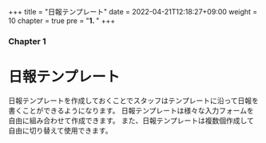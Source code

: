 +++
title = "日報テンプレート"
date = 2022-04-21T12:18:27+09:00
weight = 10
chapter = true
pre = "<b>1. </b>"
+++

### Chapter 1

# 日報テンプレート

日報テンプレートを作成しておくことでスタッフはテンプレートに沿って日報を書くことができるようになります。
日報テンプレートは様々な入力フォームを自由に組み合わせて作成できます。
また、日報テンプレートは複数個作成して自由に切り替えて使用できます。

